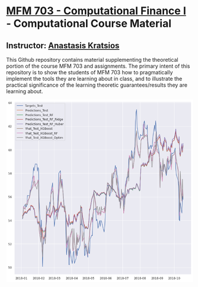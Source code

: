# [MFM 703 - Computational Finance I ](https://academiccalendars.romcmaster.ca/preview_course_nopop.php?catoid=37&coid=201037) - Computational Course Material

## Instructor: [Anastasis Kratsios](https://scholar.google.ca/citations?user=9D-bHFgAAAAJ&hl=en)

This Github repository contains material supplementing the theoretical portion of the course MFM 703 and assignments.  The primary intent of this repository is to show the students of MFM 703 how to pragmatically implement the tools they are learning about in class, and to illustrate the practical significance of the learning theoretic guarantees/results they are learning about.

![alt text](https://github.com/AnastasisKratsios/Teaching_MachineLearningFinance/blob/main/index.png?raw=true)
